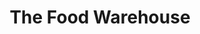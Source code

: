 ---
title: "The Food Warehouse"
url: /birmingham/the-food-warehouse-walsall-road/
shop: Supermarkt
---